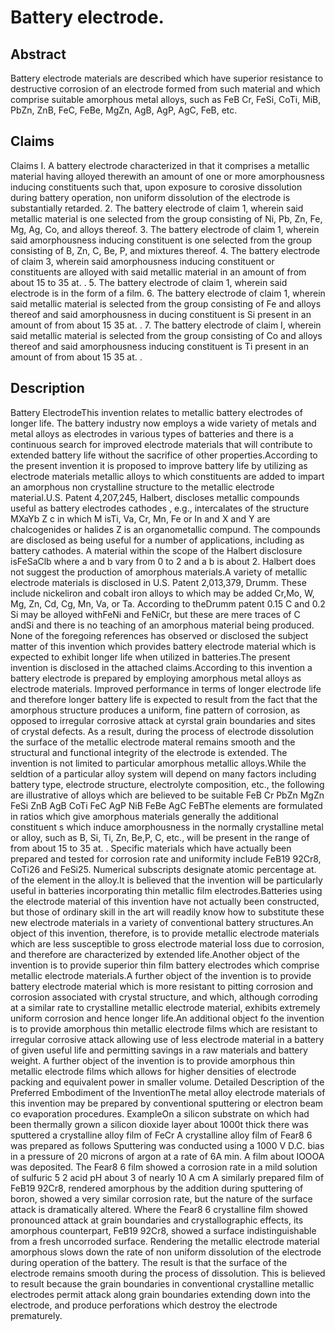 # Battery electrode.

## Abstract
Battery electrode materials are described which have superior resistance to destructive corrosion of an electrode formed from such material and which comprise suitable amorphous metal alloys, such as FeB Cr, FeSi, CoTi, MiB, PbZn, ZnB, FeC, FeBe, MgZn, AgB, AgP, AgC, FeB, etc.

## Claims
Claims I. A battery electrode characterized in that it comprises a metallic material having alloyed therewith an amount of one or more amorphousness inducing constituents such that, upon exposure to corosive dissolution during battery operation, non uniform dissolution of the electrode is substantially retarded. 2. The battery electrode of claim 1, wherein said metallic material is one selected from the group consisting of Ni, Pb, Zn, Fe, Mg, Ag, Co, and alloys thereof. 3. The battery electrode of claim 1, wherein said amorphousness inducing constituent is one selected from the group consisting of B, Zn, C, Be, P, and mixtures thereof. 4. The battery electrode of claim 3, wherein said amorphousness inducing constituent or constituents are alloyed with said metallic material in an amount of from about 15 to 35 at. . 5. The battery electrode of claim 1, wherein said electrode is in the form of a film. 6. The battery electrode of claim 1, wherein said metallic material is selected from the group consisting of Fe and alloys thereof and said amorphousness in ducing constituent is Si present in an amount of from about 15 35 at. . 7. The battery electrode of claim I, wherein said metallic material is selected from the group consisting of Co and alloys thereof and said amorphousness inducing constituent is Ti present in an amount of from about 15 35 at. .

## Description
Battery ElectrodeThis invention relates to metallic battery electrodes of longer life. The battery industry now employs a wide variety of metals and metal alloys as electrodes in various types of batteries and there is a continuous search for improved electrode materials that will contribute to extended battery life without the sacrifice of other properties.According to the present invention it is proposed to improve battery life by utilizing as electrode materials metallic alloys to which constituents are added to impart an amorphous non crystalline structure to the metallic electrode material.U.S. Patent 4,207,245, Halbert, discloses metallic compounds useful as battery electrodes cathodes , e.g., intercalates of the structure MXaYb Z c in which M isTi, Va, Cr, Mn, Fe or In and X and Y are chalcogenides or halides Z is an organometallic compund. The compounds are disclosed as being useful for a number of applications, including as battery cathodes. A material within the scope of the Halbert disclosure isFeSaClb where a and b vary from 0 to 2 and a b is about 2. Halbert does not suggest the production of amorphous materials.A variety of metallic electrode materials is disclosed in U.S. Patent 2,013,379, Drumm. These include nickeliron and cobalt iron alloys to which may be added Cr,Mo, W, Mg, Zn, Cd, Cg, Mn, Va, or Ta. According to theDrumm patent 0.15 C and 0.2 Si may be alloyed withFeNi and FeNiCr, but these are mere traces of C andSi and there is no teaching of an amorphous material being produced. None of the foregoing references has observed or disclosed the subject matter of this invention which provides battery electrode material which is expected to exhibit longer life when utilized in batteries.The present invention is disclosed in the attached claims.According to this invention a battery electrode is prepared by employing amorphous metal alloys as electrode materials. Improved performance in terms of longer electrode life and therefore longer battery life is expected to result from the fact that the amorphous structure produces a uniform, fine pattern of corrosion, as opposed to irregular corrosive attack at cyrstal grain boundaries and sites of crystal defects. As a result, during the process of electrode dissolution the surface of the metallic electrode materal remains smooth and the structural and functional integrity of the electrode is extended. The invention is not limited to particular amorphous metallic alloys.While the seldtion of a particular alloy system will depend on many factors including battery type, electrode structure, electrolyte composition, etc., the following are illustrative of alloys which are believed to be suitable FeB Cr PbZn MgZn FeSi ZnB AgB CoTi FeC AgP NiB FeBe AgC FeBThe elements are formulated in ratios which give amorphous materials generally the additional constituent s which induce amorphousness in the normally crystalline metal or alloy, such as B, Si, Ti, Zn, Be,P, C, etc., will be present in the range of from about 15 to 35 at. . Specific materials which have actually been prepared and tested for corrosion rate and uniformity include FeB19 92Cr8, CoTi26 and FeSi25. Numerical subscripts designate atomic percentage at. of the element in the alloy.It is believed that the invention will be particularly useful in batteries incorporating thin metallic film electrodes.Batteries using the electrode material of this invention have not actually been constructed, but those of ordinary skill in the art will readily know how to substitute these new electrode materials in a variety of conventional battery structures.An object of this invention, therefore, is to provide metallic electrode materials which are less susceptible to gross electrode material loss due to corrosion, and therefore are characterized by extended life.Another object of the invention is to provide superior thin film battery electrodes which comprise metallic electrode materials.A further object of the invention is to provide battery electrode material which is more resistant to pitting corrosion and corrosion associated with crystal structure, and which, although corroding at a similar rate to crystalline metallic electrode material, exhibits extremely uniform corrosion and hence longer life.An additional object fo the invention is to provide amorphous thin metallic electrode films which are resistant to irregular corrosive attack allowing use of less electrode material in a battery of given useful life and permitting savings in a raw materials and battery weight. A further object of the invention is to provide amorphous thin metallic electrode films which allows for higher densities of electrode packing and equivalent power in smaller volume. Detailed Description of the Preferred Embodiment of the InventionThe metal alloy electrode materials of this invention may be prepared by conventional sputtering or electron beam co evaporation procedures. ExampleOn a silicon substrate on which had been thermally grown a silicon dioxide layer about 1000t thick there was sputtered a crystalline alloy film of FeCr A crystalline alloy film of Fear8 6 was prepared as follows Sputtering was conducted using a 1000 V D.C. bias in a pressure of 20 microns of argon at a rate of 6A min. A film about IOOOA was deposited. The Fear8 6 film showed a corrosion rate in a mild solution of sulfuric 5 2 acid pH about 3 of nearly 10 A cm A similarly prepared film of FeB19 92Cr8, rendered amorphous by the addition during sputtering of boron, showed a very similar corrosion rate, but the nature of the surface attack is dramatically altered. Where the Fear8 6 crystalline film showed pronounced attack at grain boundaries and crystallographic effects, its amorphous counterpart, FeB19 92Cr8, showed a surface indistinguishable from a fresh uncorroded surface. Rendering the metallic electrode material amorphous slows down the rate of non uniform dissolution of the electrode during operation of the battery. The result is that the surface of the electrode remains smooth during the process of dissolution. This is believed to result because the grain boundaries in conventional crystalline metallic electrodes permit attack along grain boundaries extending down into the electrode, and produce perforations which destroy the electrode prematurely.